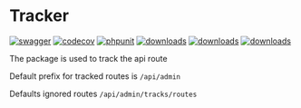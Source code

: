 # Tracker

[![swagger](https://img.shields.io/badge/documentation-swagger-green)](https://escolalms.github.io/Tracker/)
[![codecov](https://codecov.io/gh/EscolaLMS/Tracker/branch/main/graph/badge.svg?token=NRAN4R8AGZ)](https://codecov.io/gh/EscolaLMS/Tracker)
[![phpunit](https://github.com/EscolaLMS/Tracker/actions/workflows/test.yml/badge.svg)](https://github.com/EscolaLMS/Tracker/actions/workflows/test.yml)
[![downloads](https://img.shields.io/packagist/dt/escolalms/tracker)](https://packagist.org/packages/escolalms/tracker)
[![downloads](https://img.shields.io/packagist/v/escolalms/tracker)](https://packagist.org/packages/escolalms/tracker)
[![downloads](https://img.shields.io/packagist/l/escolalms/tracker)](https://packagist.org/packages/escolalms/tracker)

The package is used to track the api route

Default prefix for tracked routes is `/api/admin`

Defaults ignored routes `/api/admin/tracks/routes`
